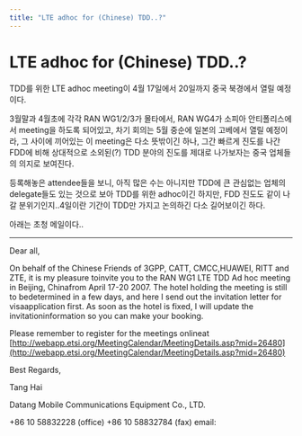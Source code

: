 ```yaml
---
title: "LTE adhoc for (Chinese) TDD..?"
---
```

# LTE adhoc for (Chinese) TDD..?

TDD를 위한 LTE adhoc meeting이 4월 17일에서 20일까지 중국 북경에서 열릴 예정이다.

3월말과 4월초에 각각 RAN WG1/2/3가 몰타에서, RAN WG4가 소피아 안티폴리스에서 meeting을 하도록 되어있고, 차기 회의는 5월 중순에 일본의 고베에서 열릴 예정이라,
그 사이에 끼어있는 이 meeting은 다소 뜻밖이긴 하나, 그간 빠르게 진도를 나간 FDD에 비해 상대적으로 소외된(?) TDD 분야의 진도를 제대로 나가보자는 중국 업체들의 의지로 보여진다.

등록해놓은 attendee들을 보니, 아직 많은 수는 아니지만 TDD에 큰 관심없는 업체의 delegate들도 있는 것으로 보아 TDD를 위한 adhoc이긴 하지만, FDD 진도도 같이 나갈 분위기인지..4일이란 기간이 TDD만 가지고 논의하긴 다소 길어보이긴 하다.

아래는 초청 메일이다..

--------------------------------------------
Dear all,

 

On behalf of the Chinese Friends of 3GPP, CATT, CMCC,HUAWEI, RITT and ZTE, it is my pleasure toinvite you to the RAN WG1 LTE TDD Ad hoc meeting in Beijing, Chinafrom April 17-20 2007. The hotel holding the meeting is still to bedetermined in a few days, and here I send out the invitation letter for visaapplication first. As soon as the hotel is fixed, I will update the invitationinformation so you can make your booking.

 

Please remember to register for the meetings onlineat [http://webapp.etsi.org/MeetingCalendar/MeetingDetails.asp?mid=26480](http://webapp.etsi.org/MeetingCalendar/MeetingDetails.asp?mid=26480)


 

Best Regards,

Tang Hai

Datang Mobile Communications Equipment Co., LTD.

+86 10 58832228 (office)
+86 10 58832784 (fax)
email: 


